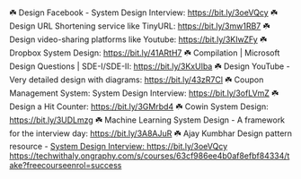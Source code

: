 ☘️ Design Facebook - System Design Interview: https://bit.ly/3oeVQcy
☘️ Design URL Shortening service like TinyURL: https://bit.ly/3mw1RB7
☘️ Design video-sharing platforms like Youtube: https://bit.ly/3KIwZFy
☘️ Dropbox System Design: https://bit.ly/41ARtH7
☘️ Compilation | Microsoft Design Questions | SDE-I/SDE-II: https://bit.ly/3KxUIba
☘️ Design YouTube - Very detailed design with diagrams: https://bit.ly/43zR7Cl
☘️ Coupon Management System: System Design Interview: https://bit.ly/3ofLVmZ
☘️ Design a Hit Counter: https://bit.ly/3GMrbd4
☘️ Cowin System Design: https://bit.ly/3UDLmzg
☘️ Machine Learning System Design - A framework for the interview day: https://bit.ly/3A8AJuR
☘️ Ajay Kumbhar Design pattern resource - [System Design Interview: https://bit.ly/3oeVQcy
](https://techwithaly.ongraphy.com/s/courses/63cf986ee4b0af8efbf84334/take?freecourseenrol=success)https://techwithaly.ongraphy.com/s/courses/63cf986ee4b0af8efbf84334/take?freecourseenrol=success
